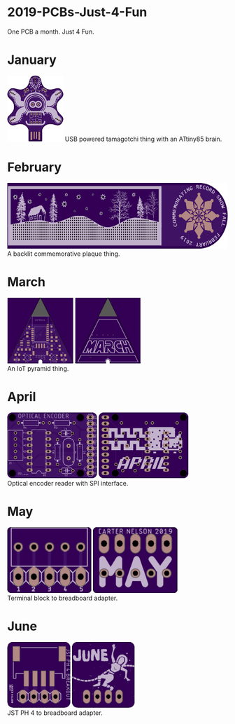 # 2019-PCBs-Just-4-Fun
One PCB a month. Just 4 Fun.

# January
<img src="./01-JAN/doc/jan_pcb_front.png" height=150px/>
USB powered tamagotchi thing with an ATtiny85 brain.

# February
<img src="./02-FEB/doc/feb_pcb_front.png" height=150px/>
A backlit commemorative plaque thing.

# March
<img src="./03-MAR/doc/mar_pcb_front.png" height=150px/> <img src="./03-MAR/doc/mar_pcb_back.png" height=150px/><br/>
An IoT pyramid thing.

# April
<img src="./04-APR/doc/apr_pcb_front.png" height=150px/> <img src="./04-APR/doc/apr_pcb_back.png" height=150px/><br/>
Optical encoder reader with SPI interface.

# May
<img src="./05-MAY/doc/may_pcb_front.png" height=150px/> <img src="./05-MAY/doc/may_pcb_back.png" height=150px/><br/>
Terminal block to breadboard adapter.

# June
<img src="./06-JUN/doc/jun_pcb_front.png" height=150px/> <img src="./06-JUN/doc/jun_pcb_back.png" height=150px/><br/>
JST PH 4 to breadboard adapter.
